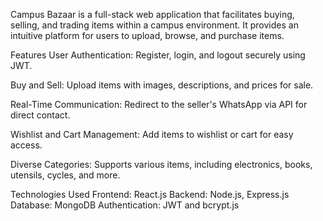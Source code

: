 Campus Bazaar is a full-stack web application that facilitates buying, selling, and trading items within a campus environment. It provides an intuitive platform for users to upload, browse, and purchase items.

Features
User Authentication: Register, login, and logout securely using JWT.

Buy and Sell: Upload items with images, descriptions, and prices for sale.

Real-Time Communication: Redirect to the seller's WhatsApp via API for direct contact.

Wishlist and Cart Management: Add items to wishlist or cart for easy access.

Diverse Categories: Supports various items, including electronics, books, utensils, cycles, and more.

Technologies Used
Frontend: React.js
Backend: Node.js, Express.js
Database: MongoDB
Authentication: JWT and bcrypt.js
